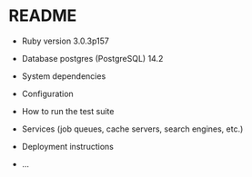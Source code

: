 # README


* Ruby version 3.0.3p157 
* Database postgres (PostgreSQL) 14.2


* System dependencies 

* Configuration

* How to run the test suite

* Services (job queues, cache servers, search engines, etc.)

* Deployment instructions

* ...
